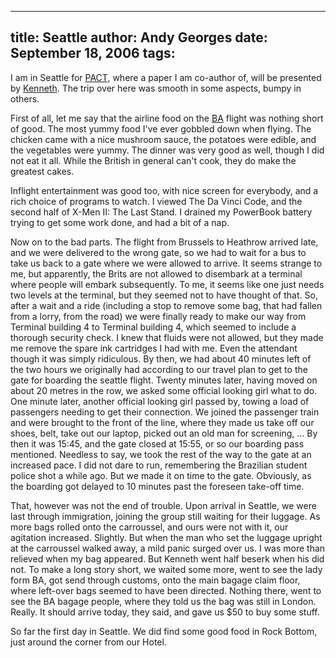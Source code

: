 -----
title:  Seattle
author: Andy Georges
date: September 18, 2006
tags: 
-----







I am in Seattle for [PACT](http://www.pactconf.rog/), where a paper I am
co-author of, will be presented by
[Kenneth](http://www.elis.ugent.be/~kehoste). The trip over here was
smooth in some aspects, bumpy in others.


First of all, let me say that the airline food on the
[BA](http://www.britischairways.co.uk/) flight was nothing short of
good. The most yummy food I've ever gobbled down when flying. The
chicken came with a nice mushroom sauce, the potatoes were edible, and
the vegetables were yummy. The dinner was very good as well, though I
did not eat it all. While the British in general can't cook, they do
make the greatest cakes.


Inflight entertainment was good too, with nice screen for everybody, and
a rich choice of programs to watch. I viewed The Da Vinci Code, and the
second half of X-Men II: The Last Stand. I drained my PowerBook battery
trying to get some work done, and had a bit of a nap.


Now on to the bad parts. The flight from Brussels to Heathrow arrived
late, and we were delivered to the wrong gate, so we had to wait for a
bus to take us back to a gate where we were allowed to arrive. It seems
strange to me, but apparently, the Brits are not allowed to disembark at
a terminal where people will embark subsequently. To me, it seems like
one just needs two levels at the terminal, but they seemed not to have
thought of that. So, after a wait and a ride (including a stop to remove
some bag, that had fallen from a lorry, from the road) we were finally
ready to make our way from Terminal building 4 to Terminal building 4,
which seemed to include a thorough security check. I knew that fluids
were not allowed, but they made me remove the spare ink cartridges I had
with me. Even the attendant though it was simply ridiculous. By then, we
had about 40 minutes left of the two hours we originally had according
to our travel plan to get to the gate for boarding the seattle flight.
Twenty minutes later, having moved on about 20 metres in the row, we
asked some official looking girl what to do. One minute later, another
official looking girl passed by, towing a load of passengers needing to
get their connection. We joined the passenger train and were brought to
the front of the line, where they made us take off our shoes, belt, take
out our laptop, picked out an old man for screening, ... By then it was
15:45, and the gate closed at 15:55, or so our boarding pass mentioned.
Needless to say, we took the rest of the way to the gate at an increased
pace. I did not dare to run, remembering the Brazilian student police
shot a while ago. But we made it on time to the gate. Obviously, as the
boarding got delayed to 10 minutes past the foreseen take-off time.


That, however was not the end of trouble. Upon arrival in Seattle, we
were last through immigration, joining the group still waiting for their
luggage. As more bags rolled onto the carroussel, and ours were not with
it, our agitation increased. Slightly. But when the man who set the
luggage upright at the carroussel walked away, a mild panic surged over
us. I was more than relieved when my bag appeared. But Kenneth went half
beserk when his did not. To make a long story short, we waited some
more, went to see the lady form BA, got send through customs, onto the
main bagage claim floor, where left-over bags seemed to have been
directed. Nothing there, went to see the BA bagage people, where they
told us the bag was still in London. Really. It should arrive today,
they said, and gave us $50 to buy some stuff.


So far the first day in Seattle. We did find some good food in Rock
Bottom, just around the corner from our Hotel.




